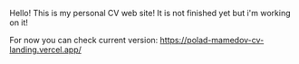 Hello! This is my personal CV web site!
It is not finished yet but i'm working on it!

For now you can check current version:
https://polad-mamedov-cv-landing.vercel.app/
